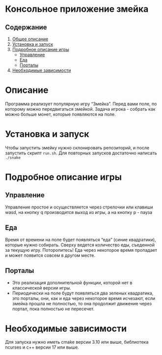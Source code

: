 # Консольное приложение змейка

## Содержание
1. [Общее описание](#описание)
2. [Установка и запуск](#установка-и-запуск)
3. [Подробное описание игры](#Подробное-описание-игры)
    * [Управление](#Управление)
    * [Еда](#Еда)
    * [Порталы](#Порталы)
4. [Необходимые зависимости](#Необходимые-зависимости)
# Описание
Программа реализует популярную игру “Змейка”. Перед вами поле, по которому можно передвигаться змейкой. Задача игрока - собрать как можно больше монет, которые появляются на поле.
# Установка и запуск
Чтобы запустить змейку нужно склонировать репозиторий, и после запустить скрипт `run.sh`. Для повторных запусков достаточно написать `./snake`

# Подробное описание игры
## Управление
Управление простое и осуществляется через стрелочки или клавиши wasd, на кнопку q производится выход из игры, а на кнопку p - пауза
## Еда
Время от времени на поле будет появляться “еда” (синие квадратики), которые нужно собирать. Сверху ведется количество еды, съеденной за текущую игру. Поторопитесь! Еда через некоторое время пропадает и может появится совсем в другом месте.

## Порталы
* Это реализация дополнительной функции, которой нет в классической версии игры.
* Периодически на поле будут появляться два зеленых квадратика, это порталы, они, как и еда через некоторое время исчезают, если змейка прошла не полностью, то она продолжит движение через портал, пока полностью не пересечет.
# Необходимые зависимости
Для запуска нужно иметь cmake версии 3.10 или выше, библиотека ncurses и с++ версии 17 или выше.

